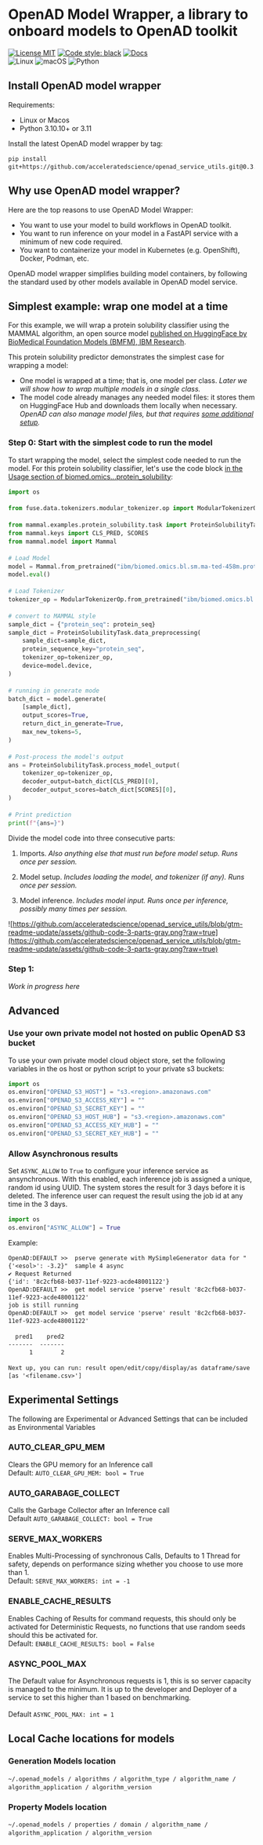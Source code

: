 # OpenAD Model Wrapper, a library to onboard models to OpenAD toolkit

[![License MIT](https://img.shields.io/github/license/acceleratedscience/openad_service_utils)](https://opensource.org/licenses/MIT)
[![Code style: black](https://img.shields.io/badge/code%20style-black-000000.svg)](https://github.com/psf/black)
[![Docs](https://img.shields.io/badge/website-live-brightgreen)](https://acceleratedscience.github.io/openad-docs/)  
![Linux](https://img.shields.io/badge/Linux-FCC624?style=for-the-badge&logo=linux&logoColor=black)
![macOS](https://img.shields.io/badge/mac%20os-000000?style=for-the-badge&logo=macos&logoColor=F0F0F0)
![Python](https://img.shields.io/badge/python-3670A0?style=for-the-badge&logo=python&logoColor=ffdd54)

## Install OpenAD model wrapper

Requirements:

- Linux or Macos  
- Python 3.10.10+ or 3.11  

Install the latest OpenAD model wrapper by tag:

```shell
pip install git+https://github.com/acceleratedscience/openad_service_utils.git@0.3.1
```

## Why use OpenAD model wrapper?

Here are the top reasons to use OpenAD Model Wrapper:

- You want to use your model to build workflows in OpenAD toolkit.
- You want to run inference on your model in a FastAPI service with a minimum of
new code required.
- You want to containerize your model in Kubernetes (e.g. OpenShift), Docker, Podman, etc.

OpenAD model wrapper simplifies building model containers, by following the
standard used by other models available in OpenAD model service.

## Simplest example: wrap one model at a time

For this example, we will wrap a protein solubility classifier using the MAMMAL
algorithm, an open source model [published on HuggingFace by BioMedical
Foundation Models (BMFM), IBM Research](https://huggingface.co/ibm-research/biomed.omics.bl.sm.ma-ted-458m.protein_solubility#usage).

This protein solubility predictor demonstrates the simplest case for wrapping a
model:

- One model is wrapped at a time; that is, one model per class. _Later we will show
how to wrap multiple models in a single class._
- The model code already manages any needed model files: it stores them on
HuggingFace Hub and downloads them locally when necessary.
_OpenAD can also manage model files, but that requires
[some additional setup](https://TODO_link_to_Setup_Cloud_Model_Storage)._

### Step 0: Start with the simplest code to run the model

To start wrapping the model, select the simplest code needed to run the model.
For this protein solubility classifier, let's use the code block [in the Usage section of biomed.omics...protein_solubility](https://huggingface.co/ibm-research/biomed.omics.bl.sm.ma-ted-458m.protein_solubility#usage):

```python
import os

from fuse.data.tokenizers.modular_tokenizer.op import ModularTokenizerOp

from mammal.examples.protein_solubility.task import ProteinSolubilityTask
from mammal.keys import CLS_PRED, SCORES
from mammal.model import Mammal

# Load Model
model = Mammal.from_pretrained("ibm/biomed.omics.bl.sm.ma-ted-458m.protein_solubility")
model.eval()

# Load Tokenizer
tokenizer_op = ModularTokenizerOp.from_pretrained("ibm/biomed.omics.bl.sm.ma-ted-458m.protein_solubility")

# convert to MAMMAL style
sample_dict = {"protein_seq": protein_seq}
sample_dict = ProteinSolubilityTask.data_preprocessing(
    sample_dict=sample_dict,
    protein_sequence_key="protein_seq",
    tokenizer_op=tokenizer_op,
    device=model.device,
)

# running in generate mode
batch_dict = model.generate(
    [sample_dict],
    output_scores=True,
    return_dict_in_generate=True,
    max_new_tokens=5,
)

# Post-process the model's output
ans = ProteinSolubilityTask.process_model_output(
    tokenizer_op=tokenizer_op,
    decoder_output=batch_dict[CLS_PRED][0],
    decoder_output_scores=batch_dict[SCORES][0],
)

# Print prediction
print(f"{ans=}")
```

Divide the model code into three consecutive parts:

1. Imports. _Also anything else that must run before model setup. Runs once per session._

2. Model setup. _Includes loading the model, and tokenizer (if any). Runs once per session._

3. Model inference. _Includes model input. Runs once per inference, possibly many times per session._  

![https://github.com/acceleratedscience/openad_service_utils/blob/gtm-readme-update/assets/github-code-3-parts-gray.png?raw=true](https://github.com/acceleratedscience/openad_service_utils/blob/gtm-readme-update/assets/github-code-3-parts-gray.png?raw=true)


### Step 1: 
_Work in progress here_

## Advanced

### Use your own private model not hosted on public OpenAD S3 bucket

To use your own private model cloud object store, set the following variables in the os host or python script to your private s3 buckets:

```python
import os
os.environ["OPENAD_S3_HOST"] = "s3.<region>.amazonaws.com"
os.environ["OPENAD_S3_ACCESS_KEY"] = ""
os.environ["OPENAD_S3_SECRET_KEY"] = ""
os.environ["OPENAD_S3_HOST_HUB"] = "s3.<region>.amazonaws.com"
os.environ["OPENAD_S3_ACCESS_KEY_HUB"] = ""
os.environ["OPENAD_S3_SECRET_KEY_HUB"] = ""
```

### Allow Asynchronous results
Set `ASYNC_ALLOW` to `True` to configure your inference service as ansynchronous.
With this enabled, each inference job is assigned a unique, random id using
UUID. The system stores the result for 3 days before it is deleted. The
inference user can request the result using the job id at any time in the 3 days.

```python
import os
os.environ["ASYNC_ALLOW"] = True 
```

Example:

```text
OpenAD:DEFAULT >>  pserve generate with MySimpleGenerator data for "{'<esol>': -3.2}"  sample 4 async
✔ Request Returned
{'id': '8c2cfb68-b037-11ef-9223-acde48001122'}
OpenAD:DEFAULT >>  get model service 'pserve' result '8c2cfb68-b037-11ef-9223-acde48001122'
job is still running
OpenAD:DEFAULT >>  get model service 'pserve' result '8c2cfb68-b037-11ef-9223-acde48001122'

  pred1    pred2
-------  -------
      1        2

Next up, you can run: result open/edit/copy/display/as dataframe/save [as '<filename.csv>']

```

## Experimental Settings
The following are Experimental or Advanced Settings that can be included as Environmental Variables

### AUTO_CLEAR_GPU_MEM
Clears the GPU memory for an Inference call  
    Default: `AUTO_CLEAR_GPU_MEM: bool = True`
### AUTO_GARABAGE_COLLECT
Calls the Garbage Collector after an Inference call  
    Default `AUTO_GARABAGE_COLLECT: bool = True`
### SERVE_MAX_WORKERS
Enables Multi-Processing of synchronous Calls, Defaults to 1 Thread for safety, depends on performance sizing whether you choose to use more than 1.  
    Default: `SERVE_MAX_WORKERS: int = -1`
### ENABLE_CACHE_RESULTS
Enables Caching of Results for command requests, this should only be activated for Deterministic Requests, no functions that use random seeds should this be activated for.<br>
    Default: `ENABLE_CACHE_RESULTS: bool = False`
### ASYNC_POOL_MAX
The Default value for Asynchronous requests is 1, this is so server capacity is managed to the minimum. It is up to the developer and Deployer of a service to set this higher than 1 based on benchmarking. <br>   
    Default `ASYNC_POOL_MAX: int = 1`


## Local Cache locations for models

### Generation Models location

`~/.openad_models / algorithms / algorithm_type / algorithm_name / algorithm_application / algorithm_version`

### Property Models location

`~/.openad_models / properties / domain / algorithm_name / algorithm_application / algorithm_version`
